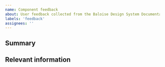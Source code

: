 ```yaml
---
name: Component feedback
about: User feedback collected from the Baloise Design System Documentation.
labels: 'feedback'
assignees: ''
---
```


## Summary

## Relevant information

<!-- Provide as much useful information as you can -->
